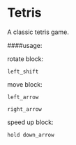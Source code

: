 Tetris
======

A classic tetris game.

####usage:

rotate block:

    left_shift

move block:

    left_arrow

    right_arrow

speed up block:

    hold down_arrow
